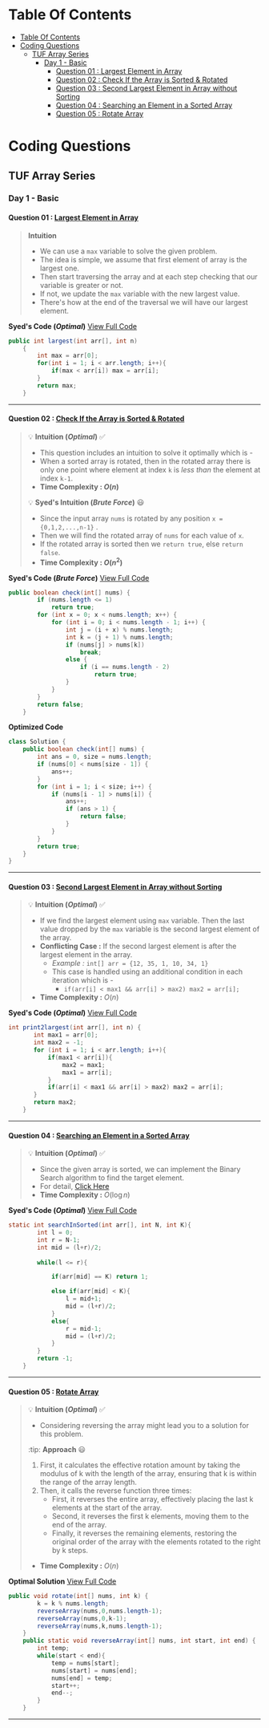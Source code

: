 # Table Of Contents
- [Table Of Contents](#table-of-contents)
- [Coding Questions](#coding-questions)
  - [TUF Array Series](#tuf-array-series)
    - [Day 1 - Basic](#day-1---basic)
      - [Question 01 : Largest Element in Array](#question-01--largest-element-in-array)
      - [Question 02 : Check If the Array is Sorted \& Rotated](#question-02--check-if-the-array-is-sorted--rotated)
      - [Question 03 : Second Largest Element in Array without Sorting](#question-03--second-largest-element-in-array-without-sorting)
      - [Question 04 : Searching an Element in a Sorted Array](#question-04--searching-an-element-in-a-sorted-array)
      - [Question 05 : Rotate Array](#question-05--rotate-array)


# Coding Questions

## TUF Array Series

### Day 1 - Basic
#### Question 01 : [Largest Element in Array](https://www.geeksforgeeks.org/problems/largest-element-in-array4009/0)

> **Intuition**
> - We can use a `max` variable to solve the given problem.
> - The idea is simple, we assume that first element of array is the largest one.
> - Then start traversing the array and at each step checking that our variable is greater or not.
> - If not, we update the `max` variable with the new largest value.
> - There's how at the end of the traversal we will have our largest element.

**Syed's Code (*Optimal*)**
[View Full Code](/IntermediateJAVA/Arrays/Striver's%20Array%20Series/LargestElement.java)
```java
public int largest(int arr[], int n)
    {
        int max = arr[0];
        for(int i = 1; i < arr.length; i++){
            if(max < arr[i]) max = arr[i];
        }
        return max;
    }
```
---
#### Question 02 : [Check If the Array is Sorted & Rotated](https://leetcode.com/problems/check-if-array-is-sorted-and-rotated/description/)

> :bulb: **Intuition (*Optimal*)** :white_check_mark:
> - This question includes an intuition to solve it optimally which is -
> - When a sorted array is rotated, then in the rotated array there is only one point where element at index `k` is *less than* the element at index `k-1`.  
> - **Time Complexity : $O(n)$** 
> 
> :bulb: **Syed's Intuition (*Brute Force*)** :smiley:
> - Since the input array `nums` is rotated by any position `x = {0,1,2,...,n-1}` . 
> - Then we will find the rotated array of `nums` for each value of `x`.
> - If the rotated array is sorted then we `return true`, else `return false`.
> - **Time Complexity : $O(n^2)$** 

**Syed's Code (*Brute Force*)**
[View Full Code](/IntermediateJAVA/Arrays/Striver's%20Array%20Series/SortedAndRotated.java)
```java
public boolean check(int[] nums) {
        if (nums.length <= 1)
            return true;
        for (int x = 0; x < nums.length; x++) {
            for (int i = 0; i < nums.length - 1; i++) {
                int j = (i + x) % nums.length;
                int k = (j + 1) % nums.length;
                if (nums[j] > nums[k])
                    break;
                else {
                    if (i == nums.length - 2)
                        return true;
                }
            }
        }
        return false;
    }
```

**Optimized Code**
```java
class Solution {
    public boolean check(int[] nums) {
        int ans = 0, size = nums.length;
        if (nums[0] < nums[size - 1]) {
            ans++;
        }
        for (int i = 1; i < size; i++) {
            if (nums[i - 1] > nums[i]) {
                ans++;
                if (ans > 1) {
                    return false;
                }
            }
        }
        return true;
    }
}
```
---
#### Question 03 : [Second Largest Element in Array without Sorting](https://www.geeksforgeeks.org/problems/second-largest3735/0)

> :bulb: **Intuition (*Optimal*)** :white_check_mark:
> - If we find the largest element using `max` variable. Then the last value dropped by the `max` variable is the second largest element of the array.
> - **Conflicting Case :** If the second largest element is after the largest element in the array.
>   - *Example :* `int[] arr = {12, 35, 1, 10, 34, 1}`
>   - This case is handled using an additional condition in each iteration which is -
>       - `if(arr[i] < max1 && arr[i] > max2) max2 = arr[i];`
> - **Time Complexity :** $O(n)$

**Syed's Code (*Optimal*)**
[View Full Code](/IntermediateJAVA/Arrays/Striver's%20Array%20Series/SecondLargest.java)
```java
int print2largest(int arr[], int n) {
       int max1 = arr[0];
       int max2 = -1;
       for (int i = 1; i < arr.length; i++){
           if(max1 < arr[i]){
               max2 = max1;
               max1 = arr[i];
           }
           if(arr[i] < max1 && arr[i] > max2) max2 = arr[i];
       }
       return max2;
    }
```
---

#### Question 04 : [Searching an Element in a Sorted Array](https://www.geeksforgeeks.org/problems/who-will-win-1587115621/0)

> :bulb: **Intuition (*Optimal*)** :white_check_mark:
> - Since the given array is sorted, we can implement the Binary Search algorithm to find the target element.
> - For detail, [Click Here](https://youtu.be/C2apEw9pgtw?feature=shared)
> - **Time Complexity :** $O(\log n)$

**Syed's Code (*Optimal*)** [View Full Code](/IntermediateJAVA/Arrays/Striver's%20Array%20Series/SearchingInSortedArray.java)
```java
static int searchInSorted(int arr[], int N, int K){
        int l = 0;
        int r = N-1;
        int mid = (l+r)/2;
        
        while(l <= r){

            if(arr[mid] == K) return 1;

            else if(arr[mid] < K){
                l = mid+1;
                mid = (l+r)/2;
            }
            else{
                r = mid-1;
                mid = (l+r)/2;
            }
        }
        return -1;
    }
```
---
#### Question 05 : [Rotate Array](https://leetcode.com/problems/rotate-array/description/)

> :bulb: **Intuition (*Optimal*)** :white_check_mark:
> - Considering reversing the array might lead you to a solution for this problem.  
> 
> :tip: **Approach** :smiley:
> 1. First, it calculates the effective rotation amount by taking the modulus of k with the length of the array, ensuring that k is within the range of the array length.
> 2. Then, it calls the reverse function three times:
>       - First, it reverses the entire array, effectively placing the last k elements at the start of the array.
>       - Second, it reverses the first k elements, moving them to the end of the array.
>       - Finally, it reverses the remaining elements, restoring the original order of the array with the elements rotated to the right by k steps.
> - **Time Complexity :** $O(n)$

**Optimal Solution** [View Full Code](/IntermediateJAVA/Arrays/Striver's%20Array%20Series/RotateArray.java)
```java
public void rotate(int[] nums, int k) {
        k = k % nums.length;
        reverseArray(nums,0,nums.length-1);
        reverseArray(nums,0,k-1);
        reverseArray(nums,k,nums.length-1);
    }
    public static void reverseArray(int[] nums, int start, int end) {
        int temp;
        while(start < end){
            temp = nums[start];
            nums[start] = nums[end];
            nums[end] = temp;
            start++;
            end--;
        }
    }
```
---